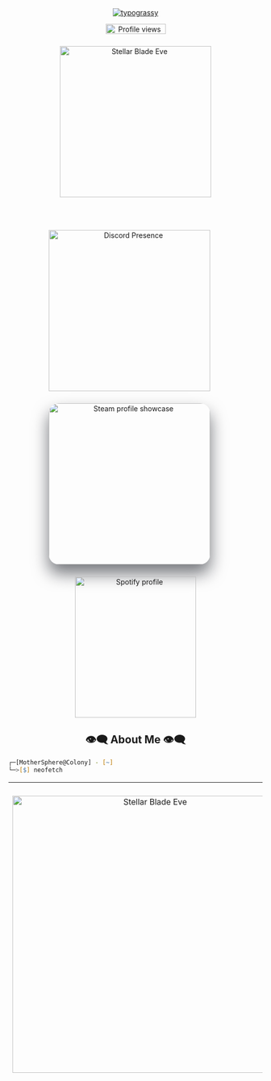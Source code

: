 <div align="center">
  <a href="https://github.com/kawarimidoll/typograssy">
    <img
      alt="typograssy"
      src="https://typograssy.deno.dev/api?text=May%20your%20memories%20live%20on%2C%20forever%2E%20&l0=none&l1=82d9d0&l2=027353&l3=038c4c&l4=01402e&bg=none&frame=none&speed=100&comment="
    />
  </a>
  <p>
    <img
      draggable="false"
      style="width: 119px; height: 20px;"
      src="https://komarev.com/ghpvc/?username=mothersphere&style=for-the-badge&color=1C8C8C"
      alt="Profile views"
    />
  </p>
</div>

<div align="center" style="margin: 1.5rem 0;">
  <img
    src="https://media1.tenor.com/m/dMFZ3Ymy9PIAAAAC/stellar-blade-eve.gif"
    width="300"
    alt="Stellar Blade Eve"
  />
</div>
<br>
<div
  align="center"
  style="margin: 1.5rem 0; display: flex; justify-content: center; gap: 1.5rem; flex-wrap: wrap;"
>
  <a href="https://discord.com/users/503306069884534796">
    <img
      src="https://lanyard.cnrad.dev/api/503306069884534796?theme=light&bg=809ecf&animated=false&hideDiscrim=true&borderRadius=30px&idleMessage=Probably%20doing%20something%20else..."
      alt="Discord Presence"
      width="320"
    />
  </a>
  <br>
  <br>
  <!-- Steam showcase generated via scripts/update_steam_showcase.py -->
  <!-- Refresh with: python3 scripts/update_steam_showcase.py --vanity <steam-vanity> --cache data/steam-profile-cache.json -->
  <a href="https://steamcommunity.com/id/lopobia" style="text-decoration: none;">
    <img
      src="img/steam-profile-showcase.svg"
      alt="Steam profile showcase"
      width="320"
      style="max-width: 100%; border-radius: 20px; box-shadow: 0 18px 32px rgba(6, 10, 18, 0.55);"
    />
  </a>
  <br>
  <br>
  <a href="https://github.com/kittinan/spotify-github-profile">
    <img
      src="https://spotify-github-profile.kittinanx.com/api/view?uid=3h1cg9ljpxi05octh0swt44cv&cover_image=true&theme=default&show_offline=false&background_color=121212&interchange=false"
      alt="Spotify profile"
      width="240"
      height="280"
    />
  </a>
</div>

<h2 align="center">👁️‍🗨️ About Me 👁️‍🗨️</h2>

```zsh
┌─[MotherSphere@Colony] - [~]
└─>[$] neofetch
```

<table>
  <tr>
    <td valign="top" align="center">
      <img
        src="img/StellarBlade_eve.webp"
        width="550"
        alt="Stellar Blade Eve"
        style="margin: 1.5rem 0;"
      />
    </td>
    <td valign="top" style="padding-left: 1.5rem;">
      <pre><code class="language-powershell">


                                                         ████                                         
                                                      ▒███████▓                                       
                                                     ████▓▓▓▒▓▓▓                                      
                                                    ▓▓▓▓█████▓▓▒▓▒▓                                   
                                                 ▓▒▓███████████▓▓▓▓                                   
                                           ▒▒▒▓▓▓▓█▓██████▓▓▓▓██▓▓▓                                   
                                           ▓▒▓▓█▓███████▓▓▓▓▓▓▓█▓▓▓                                   
                                               █▓▓██▓▓▓▓▓▓▓▓▓▓▓█▓█████                                
                                               ██▓█▓▓██▓▓▓▓█▓▓▓▓▒███▓█▓▓                              
                                               ▓████████████████▓▓▓█▓█▓██                             
                                              ████████▓████████▓████▓▓▓██▓                            
                                             ████████████████▓▓▓▓▒▒▓██▓▓▓█                            
                                             ████████████████▓▓▓▓▓▓▓▓█▓▓██                            
                                             ██████████████████▓▓▒▒▓▓▓█▓▓██                           
                                            █████████████▓▓████▓▓▓▓▓▓▓▓█████                          
                                            ████████████▓▓███████▓▓▓█▓▓▓▓████▓                        
                                            ██████▒▓██▓▒▓█▓▓▓███████▓▓███████▓                        
                                            █████▓▓▒█████▒▒▒████▒▓██▓█████▓██▓                        
                                          ▓██████▓▒▓██▒▒███▓▒▒▓█▒▓█▓█▓█████▒█▓                        
                                          ▓███████▓▓█▓▒▓▓▒░░▒▒▓▓▒▒███▒█████▓▓█                        
                                          ▓███████▓▒██▓▒▒▒▒▒▒▒▒▒▒▒▒▒▒░████▓▓██                        
                                          ████████▒██▓▓▓▓▒▒▒▒▓▓▒▒▒▒▓██▓▓█████                         
                                         ▓▓██████▓█▓█▓▓▒▒▒▒▒▒▒▒▒▒▒▒▒▓▓██▓█▓▒▒                         
                                         ████████▓   ▒▓▒▓▒▒▒▓█▒▒▒▒▓       ▒█▓                         
                                         ██████▓▓▒ █▒▓▓▒▒▒▒▓▒▒▒▓▓▓   ▒▒▒▒░                            
                                      ▒▒▒▒▓███▒▒▒▒▒█▓▒▒▒▒▒▓▓▓██  ░▒▒▒▒░▒▒▒▒▒                          
                                     ▒▒▒▒█▓▒▒▓▒▓▓▒██▓▓▒▒▓▓▓▓▓█▓░▒▒▒▒▒▒▒▒▒▒▒░▒                         
                                    ▒▒▒▒█▓▒▒▒▒▓▓▓███▓▓▓▓██▓▓▒█▓▒▒▒▒▒▒▒▒▒▒▒▒░░░                        
                                    ▒▒▓▒█████▓░▒▓▒░████▓██▓█▓█▒▒▒▒▒▒▒▒▒▒▒▒▒▒▒▒                        
                                    ▒▓████▓▓█▓░▒▒▒▒█▓██▒██████▓▒▒▒▒▓▒▒▒▒▒▒▒▒▒░                        
                                  ██▓▒▓▓█▓▓▓▒▒▒░▒▓█▓▓▓▒▒▒▓█████▒▒▓▒▒▒▒▒▒▒▒▒▒▒▒                        
                               ▒▓█▓▓▓▓▓██▓▒░░▓░░▒▓▓▓▓▒▒▒▓▓▒▒▒████████▓▒▒▒▒▒▒▒▒                        
                              ██▒▓▓█▓▒▓██▒▒▒▓▒▒▓▓▓▓▓░▓▓▒▒▒▒▓▓▒████████▓█▒▒▒▒▒▒                        
                             ▓██▓▓▒▓█████░▒█░▓▓▒▒▓█▓▒▓▓███▓▓██▓▒█▒█▓█▓████▒▒▒▒                        
                             █▓▒▒▒█▓▓▓▓▓█░▓█▒▓▓▓▓▓█▓▓▓▓▒▓████▒░░▒▓███▒████▒▒▒▒                        
                             █▓▓▒▒▓▓▓▓██░░▓█▒█▓▓▓███▓▓▓▓██▓▓▓█▓▒░▒▒██▓░▒▒▓▓█▓▒                        
                             ▓██▓▒▓▓▓▒▒▓░█▒▒█▓█▓█▓▓▓▓███▓▒▒▓██▒░░▒▒▓█▓▒▓▓▓████                        
                              ██▓▓▓▓▓▓██▒█▒▒██▓█████▓██▓▓▓▒▒▒██▒░░░▒█▓▒▒▒▒▓▒█▓                        
                               ▓██▓▓▓▓▓█░█▓████▒▓█▓▓████▓▒▒▓▓▓█░░░▒▓▓▓▒▒▒▒▒▒▒▒                        
                                ▓████████░▒▒██▓▒█████▓▓▓██▓▒▓█▓░░▒▒  ▓▒▒▒▒▒▒▒▒        ▒▒▒▒▓▓▓▓▓▒▒     
                                ▓█▓▒▓▓█▓██▓▓█▓▓▓█████▓██▓▓███▒░░▒▓▓   ▒▓▒▓▒▒▒▒▓    ▒▓▓░░░▒▓▓▒▒░░▒▓    
                                ▓█▒▓▒▒▓██▓█▓▓█▓██▓▓████████▒▒█▓▓█▓    ▒▓▒▒▒▒▒▒▒  ░▓███▒▓▓▓▓▓▓▒▓▒░▓▓   
                                ▓█▓▒▓▒▒▓█▓███▓██████▓▓██▓▓▓▓▓▒▓▓      ▒▒▒▒▒▒▒▒▒▓█████▓▒▒▒▒▒▓▒▒▒▓█▒░▒▒ 
                                ▓█▓▓▓██▓█████▓█▓▓▓▓█▓▒▒▒▒▒▒█▓▓▓▓      ▒▒▒▒▒▒▒▓██████▓▓▓▓▓▓▒▒▒▒▓▒█▒░▒▓▓
                                ▓██▓▒█▓▒▓███▓▓▓▓████▒▒▓▓░▓█▒▒▓▒       ▓▒▒▒▒██████▓▒▒▒██▓▓█▓▓▒▒▒▒█▓▒▒░▓
                                  █▓██▓▒████▓████▓██▒▒▒▒▒▓███▓        ▒▓██████▓▒▓▓███▒▒█████████▓▓▒▒▒▓
                                  ██▓▓██▓█▓███▓▓████▒▒▒▓▓▓▓           ██████▒▒▒██▒▒▒▓▓██▓████▓▓▓▓█▓▓▓ 
                                  ██▓▓█▓▓████▓▒▓████▓▓▒▒▓▒██▓▓    ▓████▓█▓▓▓▒██▒▒▓▓▓█▓█▓███▒██████▓▓▓ 
                                  ██▓▓▓▓▓▓▓██▓▒▓████▓▒▓███▓██▓▒  ████████▓▓▓▓█▓▒█▓▓▓▓█████▓▓▓▓███▓▒▒▓ 
                                  ███▓██▓█▓██▒▒▓██▓█████▓███▓▓▓█████▓▓▒▓▓▓▓█▓▓▓▒▓▓▓██▓▓▓█████▓███▓▒▓▓ 
                                   ██████▓▓▓██▓▓███▓██▓▓███▒▒████▓▓██▓█▒▒▓██▓░▒▓████▓▓██▒▒▒███▓██▓▒█  
                                   ██████▓█████▒▓██▒███▓▒▒▒▓███▓▓▓▓███▓▒▓██▒░▒█▓▓███████▓▓██▓▓▓██▓▒▓  
                                 ▓▓▓▒▒▓█▓██████▓▒███▓▒▒▓▓▓▓███▓▓████▓█▓▒██▒▓▓▒▒▒▓██▓▓▓██▓▓▓▓██▓▓█▓▒▓  
                                 ██▓▓▓▓█▓██▓▓▓██▓▓▓▒▒▒▒▓▓█████▓█▓▓▓██▒▒███▒░▒▒▓▓██▓▓██▓█▓▓██▓▓▓██▓    
                                 ▓█▒▓▓██▓██▓████▓███▒▒▓▒▓███▓▓█▓███▓▒▒▓█▒▒░▓█▓▓██████▓██▒▒▓███▓▓██    
                                ██▒▒▓██▓▓██▓██▓██▓▓▓▓▒▒▓████▓▓▓██▓▓▓▓▒██▒▓▓▓▓████▓▓███▓▓▒▓████▓███    
                                █▓▒▒▓██▓▓█▓▓█████████▓▒██▒██▓▓█▓██▒▒▒▒██▒▓▓██ ██▓███▓█▓▓▒▓▓█▓████▓    
                                ██▒▓▓██▓▒▓██▓▒▒██▓▓▒█▓▓▓▓▓██▓▓▓▓▒▒▒▒▓▓██▒▓██  ███▓█████▒▒▓███▓██      
                               █▒▒▒▓██▓█▓█████▓▓█▒▓█▓█▒█████▓█▓▒▒▓▒▒▓███▓▓▓█  ██▓███▓▓▓▒██▓▓███       
                               █▒▒▓▓▓██▓▒▓██▓███▓█▓▒▒▒▓▒█████▒▒▒▒▒▒▒▓█▓▒▓██   ████████▓▓▓▓███▓█       
                             ▒█▓▓▒▓▓▓▓█▓▓▓▓▓█▓████▓██▓▓█████▓▒▒▓▒▒▒▓██▓█▓▓█   ██▓███▓▓▓▒██▓█▓██       
                             ▒█▒▓▓▓▒▓▓██▓▒▒▒▓██▓██▓██▓██▓▓███▒▒▒▒▒▓██▓▒▓▓██   ███▓█████▒▓▓████        
                             ▓█▒▒▒▓▓▓▒▓██▓▒▒▒▒▓▓▓█▓████▓███▓▓▓▓▒▒▓█▓▒▒▓██      ██▒████▓▒██▓██         
                         ▒▒▒▒▓█▒▒▓▓▓▓▓▒▓███▓▒▒▒▒▓█▓▓▓▓███████▓▓█▓█▒▒▒▓▓█▒▒▓    █████▓▓▓██▓███         
                         ▓▓▓▓▒▒█▒▒▒▓▓▓▒▒▓▓██▓▓▓▓▒▓▓███▓▓█████▓███▓▒▓▓▓██▓▒▒▒   ██████▓▓████           
                         ▓▓█▒▒▒█▓▒▒▓▓▓▓▓▓▒▓██▓▓▒▒▒▒▓▓███▓▓███▓▒▓▒▓▓▓▓▓▒▒▒▒▒▓▒░ █████▓▓▓███▓           
                         ▓▓▓▒░░▓█▒▒▒▓▓▒▒▒▓▒▓▓▓██▒▒▒▓███▓▓▓██▓█▓████▓▓▓▓▒▒▒▓▓▒▒ █████▓▓███             
                         ▓▓▒▒▒▓▒█▓▓▒▒▓▓▓▓▓▓▓▒▓▓██▓▒▒▓▓██▓▓▓▓██▓▒▒░░░░░░░▓▒▓██▒█████▓▓███              
                          ▓▓░▒▒▓▒█▓▓▓▒▓▒▓▓▓▓▒▒▓▓█▓▒▒▓▓██▓▓██▓█▓▓▒▒░░░░▒░▒▓▒▒  █▓▓██▓██                
                          ▓▓▓▒▒▒▒▓███▓▓▓▓▓▒▓▓▓▒▒▒█▒▒▒▒███▓▓▓██▓▒▒░░░░▒▒░░░▒▒▒▒█▓█▓▒███                
                          ▓▓▒▒▒▓▓▒▒▓▓██▓▒▓▓▓▓▒▒▓░▓▓▒▒▓▒▒▓████▓█▓▓▒▒▒▒░▒░▒▒░▒▓███▓▓████                
                           ▓▓▓▓▒▒▒█▓▒▓▓███▓▓▓▓▓▓▒▒▓▓▓▒▒▒▒█▓▓▓███▓░░░░░░░░░░▒▓███▒▓██                  
                           █▓▓▓▓▒██▓▓█▓▓███▓▓▒▓▓▓▒▒░▓▓▓▒▒▒▓███▓██▒░░░░▒░▒▒▓▓███▓▓▓██                  
                           █▓▓▓▓██▓██▓██████▓▓▓▓▓▓▓▒░░▓█▒▒▒▒▒█▓▓██▓▓▓█▓▓▓▓  ▓█▓▓███                   
                           █▓▒▒▓▓██████▓▓████▓▓▓▓▓▓▓▒▒░█▒▒▒▒▒▒▓███          ██▓████                   
                           █▒▓▓▓▓▓████▓▓▓▓▓█████▓▓▓▓▒▒▓▒▓▒▒▒▒▒▒▓▓██        ██▓████                    
                           █▓▓▓▓▓▓████▓▓▓▓▓████▓█▓▓▓▓▓▓▒▓▒▒▒▒▒▒▒▓██   ██████▓▒████                    
                           █▓▓▓▓▓▓█▒▒▒█▓▓██████▓▓▓█▓▓▓▓▓▒▓▒▒▒▒▒▒▒▓███▓▒▓▓██▓████                      
                           █▒▒▒▓▓▓▒▓██▓▓▓██████▓█████▓▓▓██▓▓▓█▓▒████████████████                      
                           █▓▒█ ▓▓▓▒▓▓▒▓▓██████▓▓▓███░▓████▓▓███▓▓████▓████▓▓██                       
                           ████   ▓▓▓██▓▓▓█████▒████▓░▓▓███▓▓██████████████████                       
                           ████   ▓▓▓▓▓█▓▓█████▓▓████░▒▒█▓▓▒▓█▓█▓▓██ ██████▓██▓                       
                           ▓███   ▓▒▓▓▓█▓▓█████▓█████▒▒▒█▓█▓██▓█████  ██████▓▓                        
                            █▓▓   █▓▓▓▒▓█▓▓▓███▓█████░▒▒███▓▓███████  █████▒▒▓                        
                            ▓█▒▒  █▓▓▓▓██▓▓▓▒██▓██▓██░▒▓██▓▓▓▓██▓███  ████▓▓░▒                        
                            ▓█▓▒ ▒█▓▓▓▒███▓▓▓██▓██▒██░▒▒▓▓▒░▓████▓▓████▓▓█▓▒░▒                        
                             ▓█░▒▒▓█▓▓▓███▒▓▓█▓██████░▒▓█▓▒░▓█████████████▓▓▒▒                        
                             ▒█▓▓▒▒█▓▓▓████▓▓▒███▓▓▓█▒▒▒█▓▒▒▓▓███▓▓████▓██▒▒░▓                        
                              ▒█▓▓▒▓▓▓▓▓███▓▓▒▓█▓█▓▓█░▒▓▓▒▒░▓█████████████▓▓▒▒                        
                               ▒█▓▓▒█▓▓▓███▓▓▓▓███▓▓█▒▒▒▓▒▒░▒▓███▓▓█▓██▓██▒▒▒▓                        
                                █▓▓▓▓█▓████▓▓▓░▓██▒▓█░▒▓▓▒▒░▒▒▓█▓█████████▒██                         
                                  ▓█▓█▓▓▓███▓▓▒▓██▒▓▓▒▒▒▓▒▒░░▒▓███▓████▓▓▓▒                           
                                  ▓█▓█▓▓▓███▓▓▒░  ▒▓▓░▒▓▓▒▒▒░▒▒█████████▓▓▓                           
                                    ████▓▓████▓░  ▒▒▓░▒ ▒▓▒▒░░░██▓▓█████▓▓▒                           
                                     █▓█▓▓███▓▓▒▒ ▒▓█▒▒ ▒▓▒▒░▒░▓██████                                
                                      █▓█▓▓████▓░ ▓▓█░▒   ▓▒▒▒░▓█▓▓██▒▒                               
                                      ███▓▓████▓░▓▓▓█▒█   █▒▒▒░▓███▓▒▓▓                               
                                       ▓██▓▓███▓▒░▒▓█░▒   ▓▒▒▒▓▒██▓▓▓▒▓                               
                                       ███▓▓███▓▓▒▓▓█▒▓   ▓█▒▒▒▒█▓▒▒▒▓▓▓                              
                                        ██▓▓▓██▓▓░▒▓▒▓▒   ▒▓▒▒▒▓█▒▒▒▒▓▓▒                              
                                        ███▓▓██▓▓▓▓▓▓▓▒   ▓▓▓▓▒▓██▓▓▒▒▒▓                              
                                        ████▓▓█ ▓▓▒▓▓▓▒     ▓▓▒▓██▒▒▒▓▓▓                              
                                        ████▓▓█ ▓▓▓▓█▒▒      █▓▓▓█▓▓▒▒▒▓                              
                                        ████▓▓▓ ▓▓▒▓▓▓▓       ▒▓▓██▒▒▓▓▓                              
                                        █████▓▓██ ▓▒▓▓▒       ▓▓▓██▓▒▒▒▒                              
                                        █████▓▓██ ▓▒▓▓▓       ▓▓█▓█▒▒▓▓▓                              
                                        ██████▓▓▓██▓█▓▒        ▒▓▒█▓▒▒▒▒▒                             
                                        ██████▓▓▓█ ▓█▒▒        ▓▓▒██▓▒▓▒▓                             
                                        ███████▒▓▓ ▒░▒▒         ▒▓▓█▒▒▒▒▓                             
                                        ███████▓▓▓▓▓▓▒▓         ▒▓▒█▓▓▓▒▓                             
                                        ████████▓▓▓▓▓░▒░          ▓█▓▓▓▓▓                             
                                        ████████▓▓▓▓▓▒▒▒          ▓▓█▓▓▒▓▓                            
                                      ▒███▓███████▓▓█▒▓▓          ▓▓█▓▓▓▓▒                            
                                      ▓███████████▓▓█▓██          ▓▓██▓▓▒▓                            
                                     ▓█████████████▓█▓███          ▓▓█▓▓▒▒                            
           ▒▓▓▓▓▓▓▓▓█████▒▒▒         ███▓██████████▒██▓▓█          ▓▓██▓▒▒▒▓                          
       ▒████▓▓▓▓▓▒▓▒▒▒▓██████▓      ██▓▒▓██████████▓▓█▓▓█▓          ▓▓█▓▒▓▒▓                          
     ████▓▓▒▒▒            ▓███    ▓██▓▓▓████▓███▓▓█▓▓▓█▓▓▓███       ▓▒▓██▒▒▒▓                         
  ▓██▓▓▓██                ▒████▓▓███▓▓█████████▓█▓▓░▓▓██▓▓▒▒▓████▓▓█▓▒▓▓█▓▓▒▓                         
  ███▓▓▓▓███▓▓▓██▓█▓████████▓████▓██████████▓▓███▓▓█▓▓▓▓▓▓▒░░░▒▒▒▒▓██▓▒██▓▒▒▓                         
     █▓██▓███████▓██████████████████████████████▓▓▓██▓▒▓▓▓▓▒▓▓▒▓▒▒▒███▒▓▓█▓▓▓▓                        
   ▓▓████████████▓▓▓▓▒▓▒████████▓▓███▓████▓▓▓▓▓█████▓█▓▓▓▓▓▓▓▓▒▒▒▒▓█████▓██▓▓▓                        
 ██████▓█                  ▓██▓█████████▓▓▓▓▓▓▓█▓█▓▓▓▓█▓▒▓█▓▓▒▒█▓▒▓██████▓█▓▓▓                        
███████               ▒▓█  █▓█▓█▓██▓▓▓▓▓▓▓▓▓███▓▓▓▓▓▓▓█▓▓▓▓▓▓█▓▒▒▓███████▓█▒▓▒▒                       
█████████            ▒▒██   ██▓▓█▓███▓▓▓▓▓▓▓▓▓▓█▓▓▓▓▓▓██▓▓▓▓▓▓▓▓▓▒▓███████▓▓▒▓▒                       
 ▒ ▓█████████      ▒▒██▓▓    ▓██▓▓█▓▓▓▓▓█▓▓▓▓█▓▓▓▓██▓▓█▓▓▓▓▓▓▓▓▓▒█████████▒▒▓▓█                       
       ▓█████████████▓▓▒▒  ▒▓▒▓▓█████████▓█▓▓▓▓██▓▓▓█████▓▓▓▓▓▓████▓█████▒▒▒▒▓█                       
                 ████████████████▓      ██████████████████▓▓███      ████▓▓▒▓▓█                       
                        ████▓▓                            ▓▓▓▓       █████▓▒▓▓▓▓                      
                                                                     █████▓▓▓▓▓█                      
                                                                     █████▓▒▓▓▓▓                      
                                                                     ██████▓▒▓▒▓▓▓                    
                                                                      █████▒▒▓▓▓▓▒█                   
                                                                      ██████▒▓▓▓▓██                   
                                                                      ██████▓▓▓▓▓██                   
                                                                       █████████████                  
                                                                       █████████████                  
                                                                           █████▓██                   


</code></pre>
    </td>
  </tr>
</table>

<div align="center" style="margin: 2rem 0;">
  <img src="img/go_SB.gif" width="500" alt="Stellar Blade go animation" />
</div>

<div>
    <br>
    <br>
    <br>
    <br>
    <p align="right">
        <a href = "https://youtu.be/4biZQR2ov0s">
            <img src = "img/LilysAtelier.png" width = "240" align = "left">
        </a>
        <b>🎵Lily's Atelier | Stellar Blade🎵</b>
    </p>
    <br>
    <br>
    <p align="left">
        <a href = "https://youtu.be/2L3OCqW76hE">
            <img  src ="https://i.ytimg.com/vi/2L3OCqW76hE/maxresdefault.jpg" width="240" align="right">
        </a>
        <b><br><br>🎶Dawn in The Adan | Ichiko Aoba🎶🆙</b>
    </p>
    <br>
    <br>
    <p align="right">
        <a href="https://youtu.be/AT5fDDKWMok">
            <img src="https://i.ytimg.com/vi/AT5fDDKWMok/maxresdefault.jpg" width="240" align="left">
        </a>
        <b><br>🎶17 Sekibetsu | GATE🎶💌</b></p>
    <br>
    <br>
    <p align="left">
    <a href="https://youtu.be/zdIc3CHvmzo">
        <img src="https://i.ytimg.com/vi/zdIc3CHvmzo/hqdefault.jpg" width="240" align="right">
    </a>
    <b><br>💘Wu Yun Ta Na | Pulse 💕</b>
    </p>
</div>

<br>
<br>
<br>


<h2 align="center">🔎 Knowledge 📖</h2>
<!-- ROADMAP -->

- [x] Learning Python
- [x] Creating a GUI for {insert project}
- [ ] Learning Vim
- [ ] Learning Lua
- [ ] Learning bash/powershell

<div align="center">
  <p style="max-width: 600px; text-align: justify;">
    Behold! My skills:
  </p>
  <a href="https://skillicons.dev">
    <img
      style="margin: 10px;"
      src="https://skillicons.dev/icons?i=bash,linux,git,github,gitlabpy,css,html&perline=8"
      alt="My Skills"
    />
  </a>
</div>

<h2 align="center">📉 GitHub Stats</h2>

<div align="center">
  <a href="https://github-readme-stats.vercel.app">
    <img
      width="49%"
      alt="Stats"
      src="https://github-readme-stats.vercel.app/api?username=mothersphere&count_private=true&theme=neon&show_icons=true&show=reviews,prs_merged,prs_merged_percentage&rank_icon=github&hide_border=false"
    />
  </a>
  <a href="https://github-readme-streak-stats.herokuapp.com">
    <img
      width="49%"
      alt="Streak Stats"
      src="https://github-readme-streak-stats.herokuapp.com/?user=mothersphere&theme=neon&hide_border=false&date_format=%5BY%20%5DM%20j"
    />
  </a>
  <a href="https://github.com/ryo-ma/github-profile-trophy">
    <img
      width="50%"
      align="left"
      alt="Trophy"
      src="https://github-profile-trophy.vercel.app/?username=mothersphere&theme=radical&row=4&column=4"
    />
    <img
      width="41%"
      align="right"
      alt="Top languages"
      src="https://github-readme-stats.vercel.app/api/top-langs/?username=mothersphere&hide_border=false&theme=neon&layout=compact&hide_progress=false&hide=jupyter%20notebook&langs_count=6"
    />
  </a>
  <a href="https://github.com/ashutosh00710/github-readme-activity-graph">
    <img
      width="100%"
      alt="Activity graph"
      src="https://github-readme-activity-graph.vercel.app/graph?username=mothersphere&theme=redical"
    />
  </a>
  <a href="https://github.com/vn7n24fzkq/github-profile-summary-cards">
    <img
      width="100%"
      alt="Profile summary"
      src="http://github-profile-summary-cards.vercel.app/api/cards/profile-details?username=mothersphere&theme=2077"
    />
  </a>
</div>

<h2 align="center">📝 Contact Me 📝</h2>

<div align="center">
  <a href="https://github.com/mothersphere" target="_blank">
    <img
      src="https://img.shields.io/badge/github-%2324292e.svg?&style=for-the-badge&logo=github&logoColor=white"
      alt="GitHub"
      style="margin-bottom: 5px;"
    />
  </a>
  <div style="margin: 1.5rem 0;">
    <img src="img/doit_SB.gif" width="500" alt="Stellar Blade do it animation" />
  </div>
  <div style="margin: 1.5rem 0;">
    <img src="img/hiii_SB.gif" width="500" alt="Stellar Blade greeting animation" />
  </div>
</div>

<div style="margin-top: 2rem;">
  <h2 align="center">Thank You for Reading 🙋🏻‍♂️</h2>
  <div align="center">
    <img src="img/nod_SB.gif" width="500" alt="Stellar Blade nod animation" />
  </div>
</div>
